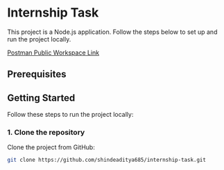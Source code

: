 # Internship Task

This project is a Node.js application. Follow the steps below to set up and run the project locally.

[Postman Public Workspace Link](https://www.postman.com/docking-module-observer-18185142/workspace/2c265282-9280-4f05-a0a8-a96d2d03d76b/share?collection=37038985-f328c5e1-57d8-4ff8-b343-c135bd117b68&target=link)

## Prerequisites



## Getting Started

Follow these steps to run the project locally:

### 1. Clone the repository

Clone the project from GitHub:

```bash
git clone https://github.com/shindeaditya685/internship-task.git 



